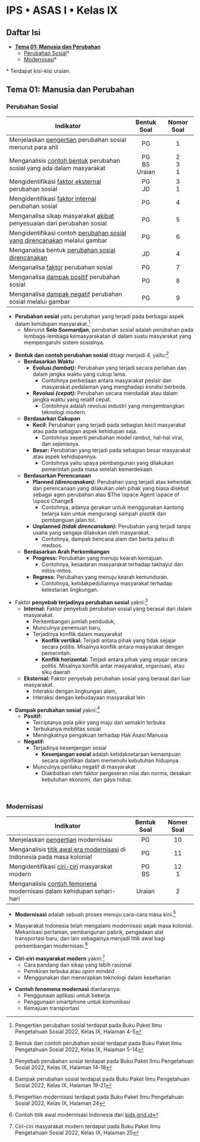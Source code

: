 # IPS • ASAS I • Kelas IX
## Daftar Isi
- **[Tema 01: Manusia dan Perubahan](#tema-01-manusia-dan-perubahan)**
  - [Perubahan Sosial](#perubahan-sosial)*
  - [Modernisasi](#modernisasi)*

\* Terdapat kisi-kisi uraian.

## Tema 01: Manusia dan Perubahan

### Perubahan Sosial
Indikator|Bentuk Soal|Nomor Soal
---|:---:|:---:
Menjelaskan [pengertian](#definition-ps) perubahan sosial menurut para ahli|PG|1
Menganalisis [contoh bentuk](#type-ps) perubahan sosial yang ada dalam masyarakat|PG<br>BS<br>Uraian|2<br>3<br>1
Mengidentifikasi [faktor eksternal](#external-factor-ps) perubahan sosial|PG<br>JD|3<br>1
Mengidentifikasi [faktor internal](#internal-factor-ps) perubahan sosial|PG|4
Menganalisa sikap masyarakat [akibat](#impact-ps) penyesuaian dari perubahan sosial|PG|5
Mengidentifikasi contoh [perubahan sosial yang direncanakan](#planned-change) melalui gambar|PG|6
Menganalisa bentuk [perubahan sosial direncanakan](#planned-change)|JD|4
Menganalisa [faktor](#factor-ps) perubahan sosial|PG|7
Menganalisa [dampak positif](#positive-impact-ps) perubahan sosial|PG|8
Menganalisa [dampak negatif](#negative-impact-ps) perubahan sosial melalui gambar|PG|9

<a name="definition-ps"></a>
- **Perubahan sosial** yaitu perubahan yang terjadi pada berbagai aspek dalam kehidupan masyarakat.[^1]
  - Menurut **Selo Soemardjan**, perubahan sosial adalah perubahan pada lembaga-lembaga kemasyarakatan di dalam suatu masyarakat yang mempengaruhi sistem sosialnya.

<a name="type-ps"></a>
- **Bentuk dan contoh perubahan sosial** dibagi menjadi 4, yaitu:[^2]
  - **Berdasarkan Waktu**
    - **Evolusi _(lambat)_:** Perubahan yang terjadi secara perlahan dan dalam jangka waktu yang cukup lama.
      - Contohnya perbedaan antara masyarakat pesisir dan masyarakat pedalaman yang menghadapi kondisi berbeda.
    - **Revolusi _(cepat)_:** Perubahan secara mendadak atau dalam jangka waktu yang relatif cepat.
      - Contohnya adalah revolusi industri yang mengembangkan teknologi modern.
  - **Berdasarkan Cakupan**
    - **Kecil:** Perubahan yang terjadi pada sebagian kecil masyarakat atau pada sebagian aspek kehidupan saja.
      - Contohnya seperti perubahan model rambut, hal-hal viral, dan sejenisnya.
    - **Besar:** Perubahan yang terjadi pada sebagian besar masyarakat atau aspek kehidupannya.
      - Contohnya yaitu upaya pembangunan yang dilakukan pemerintah pada masa setelah kemerdekaan.
  - **Berdasarkan Perencanaan**
    <a name="planned-change"></a>
    - **Planned _(direncanakan)_:** Perubahan yang terjadi atas kehendak dan perencanaan yang dilakukan oleh pihak yang biasa disebut sebagai agen perubahan atau $The \space Agent \space of \space Change$
      - Contohnya, adanya gerakan untuk menggunakan kantong belanja kain untuk mengurangi sampah plastik dan pembanguan jalan tol.
    - **Unplanned _(tidak direncanakan)_:** Perubahan yang terjadi tanpa usaha yang sengaja dilakukan oleh masyarakat.
      - Contohnya, dampak bencana alam dan berita palsu di medsos.
  - **Berdasarkan Arah Perkembangan**
    - **Progress:** Perubahan yang menuju kearah kemajuan.
      - Contohnya, kesadaran masyarakat terhadap takhayul dan mitos-mitos.
    - **Regress:** Perubahan yang menuju kearah kemunduran.
      - Contohnya, ketidakpeduliannya masyarakat terhadap kelestarian lingkungan.

<a name="factor-ps"></a>
- Faktor **penyebab terjadinya perubahan sosial** yakni:[^3]
  <a name="internal-factor-ps"></a>
  - **Internal:** Faktor penyebab perubahan sosial yang berasal dari dalam masyarakat.
    - Perkembangan jumlah penduduk,
    - Munculnya penemuan baru,
    - Terjadinya konflik dalam masyarakat
      - **Konflik vertikal:** Terjadi antara pihak yang tidak sejajar secara politis. Misalnya konflik antara masyarakat dengan pemerintah.
      - **Konflik horizontal:** Terjadi antara pihak yang sejajar secara politis. Misalnya konflik antar masyarakat, organisasi, atau siku daerah
  <a name="external-factor-ps"></a>
  - **Eksternal:** Faktor penyebab perubahan sosial yang berasal dari luar masyarakat.
    - Interaksi dengan lingkungan alam,
    - Interaksi dengan kebudayaan masyarakat lain

<a name="impact-ps"></a>
- **Dampak perubahan sosial** yakni:[^4]
  <a name="positive-impact-ps"></a>
  - **Positif:**
    - Terciptanya pola pikir yang maju dan semakin terbuka
    - Terbukanya mobilitas sosial
    - Meningkatnya pengakuan terhadap Hak Asasi Manusia
  <a name="negative-impact-ps"></a>
  - **Negatif:**
    - Terjadinya kesenjangan sosial
      - **Kesenjangan sosial** adalah ketidaksetaraan kemampuan secara signifikan dalam memenuhi kebutuhan hidupnya.
    - Munculnya perilaku negatif di masyarakat
      - Diakibatkan oleh faktor pergeseran nilai dan norma, desakan kebutuhan ekonomi, dan gaya hidup.

<br>

### Modernisasi
Indikator|Bentuk Soal|Nomer Soal
---|:---:|:---:
Menjelaskan [pengertian](#definition-m) modernisasi|PG|10
Menganalisis [titik awal era modernisasi](#first-m) di Indonesia pada masa kolonial|PG|11
Mengidentifikasi [ciri-ciri](#characteristics-m) masyarakat modern|PG<br>BS|12<br>1
Menganalisis [contoh femonena](#example-m) modernisasi dalam kehidupan sehari-hari|Uraian|2

<a name="definition-m"></a>
- **Modernisasi** adalah sebuah proses menuju cara-cara masa kini.[^5]

<a name="first-m"></a>
- Masyarakat Indonesia telah mengalami modernisasi sejak masa kolonial. Mekanisasi pertanian, pembangunan pabrik, pengadaan alat transportasi baru, dan lain sebagainya menjadi titik awal bagi perkembangan modernisasi.[^6]

<a name="characteristics-m"></a>
- **Ciri-ciri masyarakat modern** yakni:[^7]
  - Cara pandang dan sikap yang lebih rasional
  - Pemikiran terbuka atau _open minded_
  - Menggunakan dan menerapkan teknologi dalam keseharian

<a name="example-m"></a>
- **Contoh fenomena modernasi** diantaranya:
  - Penggunaan aplikasi untuk bekerja
  - Penggunaan smartphone untuk komunikasi
  - Kemajuan transportasi

[^1]: Pengertian perubahan sosial terdapat pada Buku Paket Ilmu Pengetahuan Sosial 2022, Kelas IX, Halaman 4-5
[^2]: Bentuk dan contoh perubahan sosial terdapat pada Buku Paket Ilmu Pengetahuan Sosial 2022, Kelas IX, Halaman 5-14
[^3]: Penyebab perubahan sosial terdapat pada Buku Paket Ilmu Pengetahuan Sosial 2022, Kelas IX, Halaman 14-18
[^4]: Dampak perubahan sosial terdapat pada Buku Paket Ilmu Pengetahuan Sosial 2022, Kelas IX, Halaman 19-21
[^5]: Pengertian modernisasi terdapat pada Buku Paket Ilmu Pengetahuan Sosial 2022, Kelas IX, Halaman 24
[^6]: Contoh titik awal modernisasi Indonesia dari [kids.grid.id](https://kids.grid.id/read/473915122/perubahan-sosial-masyarakat-indonesia-di-era-modernisasi-ips-kelas-3-smp)
[^7]: Ciri-ciri masyarakat modern terdapat pada Buku Paket Ilmu Pengetahuan Sosial 2022, Kelas IX, Halaman 25
